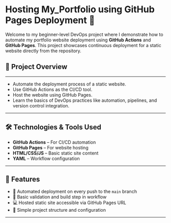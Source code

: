 # Hosting My_Portfolio using GitHub Pages Deployment 🚀

Welcome to my beginner-level DevOps project where I demonstrate how to automate my portfolio website deployment using **GitHub Actions** and **GitHub Pages**. This project showcases continuous deployment for a static website directly from the repository.

## 📌 Project Overview

---

- Automate the deployment process of a static website.
- Use GitHub Actions as the CI/CD tool.
- Host the website using GitHub Pages.
- Learn the basics of DevOps practices like automation, pipelines, and version control integration.

---

## 🛠️ Technologies & Tools Used

- **GitHub Actions** – For CI/CD automation
- **GitHub Pages** – For website hosting
- **HTML/CSS/JS** – Basic static site content
- **YAML** – Workflow configuration

---

## 🧩 Features

- 🔄 Automated deployment on every push to the `main` branch
- 🧪 Basic validation and build step in workflow
- 💻 Hosted static site accessible via GitHub Pages URL
- 📁 Simple project structure and configuration

---
